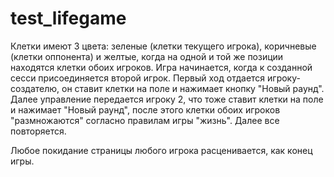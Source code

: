# test_lifegame

Клетки имеют 3 цвета: зеленые (клетки текущего игрока), коричневые (клетки оппонента) и желтые, когда на одной и той же позиции находятся клетки обоих игроков. 
Игра начинается, когда к созданной сесси присоединяется второй игрок. Первый ход отдается игроку-создателю, он ставит клетки на поле и нажимает кнопку "Новый раунд".
Далее управление передается игроку 2, что тоже ставит клетки на поле и нажимает "Новый раунд", после этого клетки обоих игроков "размножаются" согласно правилам игры "жизнь". Далее все повторяется.

Любое покидание страницы любого игрока расценивается, как конец игры.
